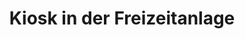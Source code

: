 ---
title: "Kiosk in der Freizeitanlage"
url: /sonthofen/kiosk-in-der-freizeitanlage/
shop: Kiosk
---